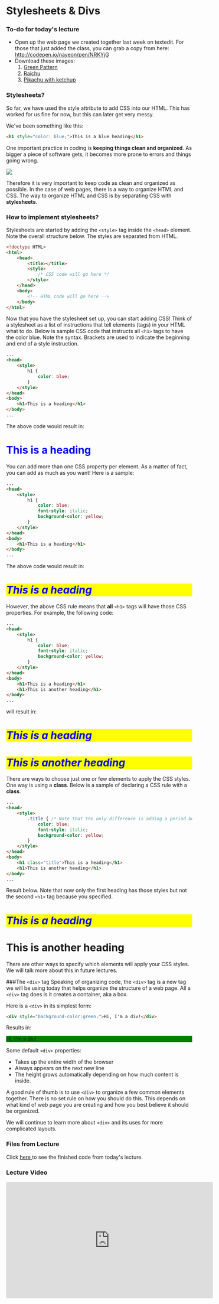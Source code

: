 Stylesheets & Divs
=================

### To-do for today's lecture
* Open up the web page we created together last week on textedit. For those that just added the class, you can grab a copy from here: http://codepen.io/nayeon/pen/NRKYjG
* Download these images:
    1. <a href="/images/greenpattern.jpg" target="_blank">Green Pattern</a>
    2. <a href="/images/raichu.jpg" target="_blank">Raichu</a>
    3. <a href="/images/pikachu-ketchup.jpg" target="_blank">Pikachu with ketchup</a>

### Stylesheets?
So far, we have used the style attribute to add CSS into our HTML. This has worked for us fine for now, but this can later get very messy.

We've been something like this: 

```html
<h1 style="color: blue;">This is a blue heading</h1>
```

One important practice in coding is **keeping things clean and organized**. As bigger a piece of software gets, it becomes more prone to errors and things going wrong. 

<img src="/images/softwarequality.jpg"/>

Therefore it is very important to keep code as clean and organized as possible. In the case of web pages, there is a way to organize HTML and CSS. The way to organize HTML and CSS is by separating CSS with **stylesheets**.

### How to implement stylesheets?
Stylesheets are started by adding the `<style>` tag inside the `<head>` element. Note the overall structure below. The styles are separated from HTML.

```html
<!doctype HTML>
<html>
    <head>
        <title></title>
        <style>
            /* CSS code will go here */
        </style>
    </head>
    <body>
        <!-- HTML code will go here -->
    </body>
</html>
```


Now that you have the stylesheet set up, you can start adding CSS! Think of a stylesheet as a list of instructions that tell elements (tags) in your HTML what to do. Below is sample CSS code that instructs all `<h1>` tags to have the color blue. Note the syntax. Brackets are used to indicate the beginning and end of a style instruction.

```html
...
<head>
    <style>
        h1 {
            color: blue;
        }
    </style>
</head>
<body>
    <h1>This is a heading</h1>
</body>
...
```

The above code would result in: 
<h1 style="color:blue;">This is a heading</h1>

You can add more than one CSS property per element. As a matter of fact, you can add as much as you want! Here is a sample:

```html
...
<head>
    <style>
        h1 {
            color: blue;
            font-style: italic;
            background-color: yellow;
        }
    </style>
</head>
<body>
    <h1>This is a heading</h1>
</body>
...
```

The above code would result in: 
<h1 style="color:blue; font-style:italic; background-color:yellow;">This is a heading</h1>

However, the above CSS rule means that **all** `<h1>` tags will have those CSS properties. For example, the following code:

```html
...
<head>
    <style>
        h1 {
            color: blue;
            font-style: italic;
            background-color: yellow;
        }
    </style>
</head>
<body>
    <h1>This is a heading</h1>
    <h1>This is another heading</h1>
</body>
...
```

will result in:
<h1 style="color:blue; font-style:italic; background-color:yellow;">This is a heading</h1>
<h1 style="color:blue; font-style:italic; background-color:yellow;">This is another heading</h1>

There are ways to choose just one or few elements to apply the CSS styles. One way is using a **class**. Below is a sample of declaring a CSS rule with a **class**.

```html
...
<head>
    <style>
        .title { /* Note that the only difference is adding a period before the name */
            color: blue;
            font-style: italic;
            background-color: yellow;
        }
    </style>
</head>
<body>
    <h1 class="title">This is a heading</h1>
    <h1>This is another heading</h1>
</body>
...
```

Result below. Note that now only the first heading has those styles but not the second `<h1>` tag because you specified.
<h1 style="color:blue; font-style:italic; background-color:yellow;">This is a heading</h1>
<h1>This is another heading</h1>

There are other ways to specify which elements will apply your CSS styles. We will talk more about this in future lectures.

###The `<div>` tag
Speaking of organizing code, the `<div>` tag is a new tag we will be using today that helps organize the structure of a web page. All a `<div>` tag does is it creates a container, aka a box. 

Here is a `<div>` in its simplest form:

```html
<div style="background-color:green;">Hi, I'm a div!</div>
```

Results in:
<div style="background-color:green;">Hi, I'm a div!</div>


Some default `<div>` properties:
* Takes up the entire width of the browser
* Always appears on the next new line
* The height grows automatically depending on how much content is inside. 

A good rule of thumb is to use `<div>` to organize a few common elements together. There is no set rule on how you should do this. This depends on what kind of web page you are creating and how you best believe it should be organized. 

We will continue to learn more about `<div>` and its uses for more complicated layouts.

<!-- ### Floats
Floats are a neccesary evil in web development. -->

### Files from Lecture
<!-- Coming soon. -->
Click <a href="http://codepen.io/nayeon/pen/kkWYZx" target="_blank">here </a> to see the finished code from today's lecture.

### Lecture Video
<!-- Coming soon. -->
<iframe width="560" height="315" src="https://www.youtube.com/embed/KzMLUkgXrJY" frameborder="0" allowfullscreen></iframe>